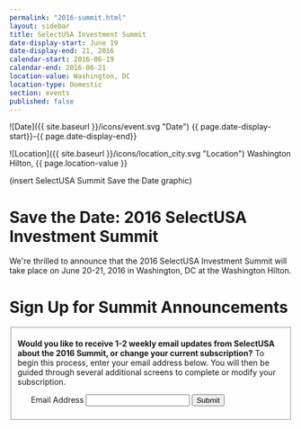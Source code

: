 ```yaml
---
permalink: "2016-summit.html"
layout: sidebar
title: SelectUSA Investment Summit
date-display-start: June 19
date-display-end: 21, 2016
calendar-start: 2016-06-19
calendar-end: 2016-06-21
location-value: Washington, DC
location-type: Domestic
section: events
published: false
---
```

![Date]({{ site.baseurl }}/icons/event.svg "Date") {{ page.date-display-start}}-{{ page.date-display-end}}

![Location]({{ site.baseurl }}/icons/location_city.svg "Location") Washington Hilton, {{ page.location-value }}

(insert SelectUSA Summit Save the Date graphic)

# Save the Date: 2016 SelectUSA Investment Summit

We're thrilled to announce that the 2016 SelectUSA Investment Summit will take place on June 20-21, 2016 in Washington, DC at the Washington Hilton. 



# Sign Up for Summit Announcements

<form accept-charset="UTF-8" action="https://public.govdelivery.com/accounts/USITATRADE/subscribers/qualify" method="post"><input name="authenticity_token" type="hidden" value="fEyO0Y4dskn+x454BIH6ViYZq5c/JfaYvDqhdmDBw2Q=" />
<input id="topic_id" name="topic_id" type="hidden" value="USITATRADE_535" />
<fieldset class="emailblast">
<div>
<p><B>Would you like to receive 1-2 weekly email updates from SelectUSA about the 2016 Summit, or change your current subscription?</b> To begin this process, enter your email address below. You will then be guided through several additional screens to complete or modify your subscription.</p>
</div>
<ol class='form'>
<li class='email_fields' style='display: block'>
<label for="email">Email Address</label>
<input class="long" id="email" name="email" type="text" />  <input class="form_button" name="commit" type="submit" value="Submit" />

</li>
</ol>
</fieldset>
</form>
